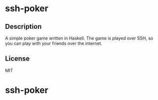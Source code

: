 # ssh-poker

## Description

A simple poker game written in Haskell. The game is played over SSH, 
so you can play with your friends over the internet.

## License

MIT
# ssh-poker
